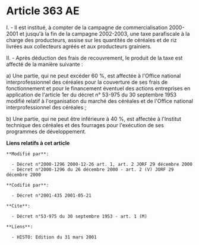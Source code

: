# Article 363 AE

I. - Il est institué, à compter de la campagne de commercialisation 2000-2001 et jusqu'à la fin de la campagne 2002-2003, une
taxe parafiscale à la charge des producteurs, assise sur les quantités de céréales et de riz livrées aux collecteurs agréés
et aux producteurs grainiers.

II. - Après déduction des frais de recouvrement, le produit de la taxe est affecté de la manière suivante :

a) Une partie, qui ne peut excéder 60 %, est affectée à l'Office national interprofessionnel des céréales pour la couverture
de ses frais de fonctionnement et pour le financement éventuel des actions entreprises en application de l'article 1er du
décret n° 53-975 du 30 septembre 1953 modifié relatif à l'organisation du marché des céréales et de l'Office national
interprofessionnel des céréales ;

b) Une partie, qui ne peut être inférieure à 40 %, est affectée à l'Institut technique des céréales et des fourrages pour
l'exécution de ses programmes de développement.

**Liens relatifs à cet article**

	**Modifié par**:

	  - Décret n°2000-1296 2000-12-26 art. 1, art. 2 JORF 29 décembre 2000
	  - Décret n°2000-1296 du 26 décembre 2000 - art. 2 (V) JORF 29 décembre 2000

	**Codifié par**:

	  - Décret n°2001-435 2001-05-21

	**Cite**:

	  - Décret n°53-975 du 30 septembre 1953 - art. 1 (M)

	**Liens**:

	  - HISTO: Edition du 31 mars 2001
